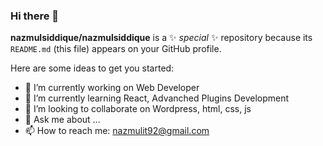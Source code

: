 ### Hi there 👋


**nazmulsiddique/nazmulsiddique** is a ✨ _special_ ✨ repository because its `README.md` (this file) appears on your GitHub profile.

Here are some ideas to get you started:

- 🔭 I’m currently working on Web Developer
- 🌱 I’m currently learning React, Advanched Plugins Development
- 👯 I’m looking to collaborate on Wordpress, html, css, js
- 💬 Ask me about ...
- 📫 How to reach me: nazmulit92@gmail.com
